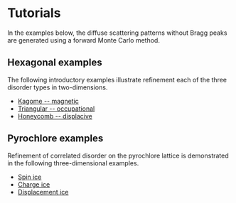 # **Tutorials**

In the examples below, the diffuse scattering patterns without Bragg peaks are generated using a forward Monte Carlo method.

## **Hexagonal examples**
The following introductory examples illustrate refinement each of the three disorder types in two-dimensions. 
* [Kagome -- magnetic](kagome-magnetic)
* [Triangular -- occupational](triangular-occupational)
* [Honeycomb -- displacive](honeycomb-displacive)

## **Pyrochlore examples**

Refinement of correlated disorder on the pyrochlore lattice is demonstrated in the following three-dimensional examples.
* [Spin ice](spin-ice)
* [Charge ice](charge-ice)
* [Displacement ice](displacement-ice)
